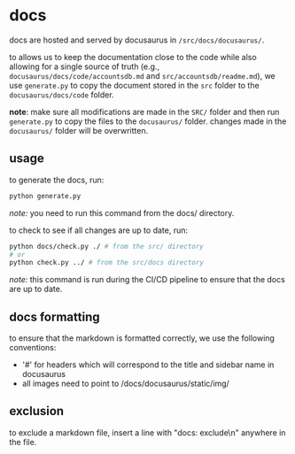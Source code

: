 # docs

docs are hosted and served by docusaurus in `/src/docs/docusaurus/`.

to allows us to keep the documentation
close to the code while also allowing for a single source of truth
(e.g., `docusaurus/docs/code/accountsdb.md` and `src/accountsdb/readme.md`),
we use `generate.py` to copy the document stored in the `src` folder to the
`docusaurus/docs/code` folder.

**note**: make sure all modifications are made in the `SRC/` folder and then run
`generate.py` to copy the files to the `docusaurus/` folder. changes made in the
`docusaurus/` folder will be overwritten.

## usage

to generate the docs, run:

```bash
python generate.py
```

*note:* you need to run this command from the docs/ directory.

to check to see if all changes are up to date, run:

```bash
python docs/check.py ./ # from the src/ directory
# or
python check.py ../ # from the src/docs directory
```

*note:* this command is run during the CI/CD pipeline to ensure that the docs are up to date.

## docs formatting

to ensure that the markdown is formatted correctly, we use the following
conventions:
- '#' for headers which will correspond to the title and sidebar name in docusaurus
- all images need to point to /docs/docusaurus/static/img/

## exclusion

to exclude a markdown file, insert a line with "docs: exclude\n" anywhere in the file.
